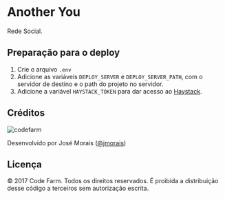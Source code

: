 # Another You

Rede Social.

## Preparação para o deploy

1. Crie o arquivo `.env`
2. Adicione as variáveis `DEPLOY_SERVER` e `DEPLOY_SERVER_PATH`, com o servidor de
destino e o path do projeto no servidor.
3. Adicione a variável `HAYSTACK_TOKEN` para dar acesso ao
[Haystack](https://github.com/codefarmdev/haystack).

## Créditos

![codefarm](https://codefarm.com.br/img/logo2.png)

Desenvolvido por José Morais ([@jmorais](https://github.com/jmorais))

## Licença

© 2017 Code Farm. Todos os direitos reservados. É proibida a distribuição desse código a terceiros sem autorização escrita.
